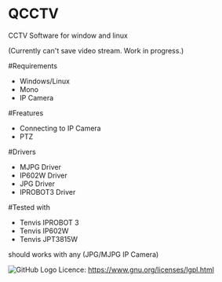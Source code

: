 # QCCTV

CCTV Software for window and linux

(Currently can't save video stream. Work in progress.)

#Requirements
  * Windows/Linux
  * Mono 
  * IP Camera

#Freatures
  * Connecting to IP Camera
  * PTZ
  
#Drivers
  * MJPG Driver
  * IP602W Driver
  * JPG Driver
  * IPROBOT3 Driver
  
#Tested with
  * Tenvis IPROBOT 3
  * Tenvis IP602W
  * Tenvis JPT3815W
  
  should works with any (JPG/MJPG IP Camera)


![GitHub Logo](https://www.gnu.org/graphics/lgplv3-147x51.png)
Licence: https://www.gnu.org/licenses/lgpl.html    
    
